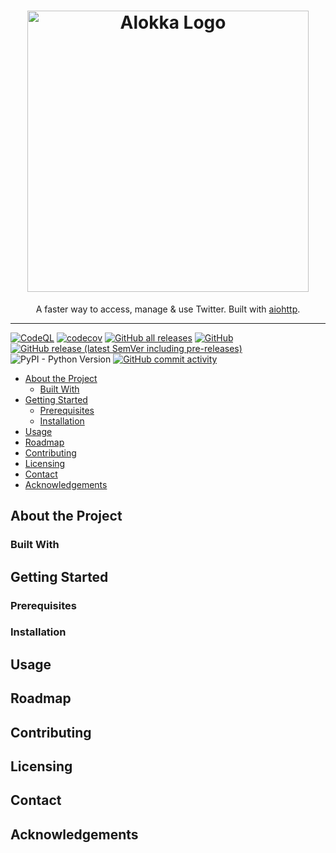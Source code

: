 <!-- TODO: Include a logo -->
<h1 align="center">
  <img src="assets/logo.svg" alt="Alokka Logo" width="450" />
</h1>

<p align="center">A faster way to access, manage & use Twitter. Built with <a href="https://docs.aiohttp.org/en/stable/">aiohttp</a>.</p>

---

[![CodeQL](https://github.com/Jarmos-san/Alokka/workflows/CodeQL/badge.svg)](https://github.com/Jarmos-san/Alokka/actions?query=workflow%3ACodeQL) [![codecov](https://codecov.io/gh/Jarmos-san/Alokka/branch/dev/graph/badge.svg)](https://codecov.io/gh/Jarmos-san/Alokka) [![GitHub all releases](https://img.shields.io/github/downloads/Jarmos-san/Alokka/total)](https://github.com/Jarmos-san/Alokka/releases) [![GitHub](https://img.shields.io/github/license/Jarmos-san/Alokka)](https://github.com/Jarmos-san/Alokka/blob/dev/LICENSE) [![GitHub release (latest SemVer including pre-releases)](https://img.shields.io/github/v/release/Jarmos-san/Alokka?include_prereleases&sort=semver)](https://github.com/Jarmos-san/Alokka/releases) ![PyPI - Python Version](https://img.shields.io/pypi/pyversions/Alokka) [![GitHub commit activity](https://img.shields.io/github/commit-activity/m/Jarmos-san/Alokka)](https://github.com/Jarmos-san/Alokka/graphs/commit-activity)

- [About the Project](#about-the-project)
  - [Built With](#built-with)
- [Getting Started](#getting-started)
  - [Prerequisites](#prerequisites)
  - [Installation](#installation)
- [Usage](#usage)
- [Roadmap](#roadmap)
- [Contributing](#contributing)
- [Licensing](#licensing)
- [Contact](#contact)
- [Acknowledgements](#acknowledgements)

<!-- TODO: Complete the sections in the README -->
## About the Project

### Built With

## Getting Started

### Prerequisites

### Installation

## Usage

## Roadmap

## Contributing

## Licensing

## Contact

## Acknowledgements
